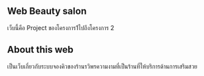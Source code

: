 ## Web Beauty salon
เว็บนี้คือ Project ของโครงการ1ไปถึงโครงการ 2
## About this web
เป็นเว็บเกี่ยวกับระบบจองคิวของร้านรวิพรความงามที่เป็นร้านที่ให้บริการด้านการเสริมสวย